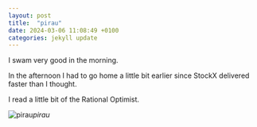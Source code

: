 ```yaml
---
layout: post
title:  "pirau"
date: 2024-03-06 11:08:49 +0100
categories: jekyll update
---
```


I swam very good in the morning.   

In the afternoon I had to go home a little bit earlier since StockX delivered faster than I thought.  

I read a little bit of the Rational Optimist.


![pirau](https://lh3.googleusercontent.com/pw/AP1GczO7945FCgoWaasKe_LQKyfVQEiE-66WA1juLXJ9luFicq0ZPQwXjCsOPd0hSAewR9HgOvTF-ozEuDp3eSHhmGJ2Zpxhr4LwVphJXwR12N7TzAcEeWM=w2400)*pirau*&nbsp;



[jekyll-docs]: https://jekyllrb.com/docs/home
[jekyll-gh]:   https://github.com/jekyll/jekyll
[jekyll-talk]: https://talk.jekyllrb.com/
